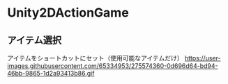 # Unity2DActionGame
## アイテム選択
アイテムをショートカットにセット（使用可能なアイテムだけ）
https://user-images.githubusercontent.com/65334953/275574360-0d696d64-bd94-46bb-9865-1d2a93413b86.gif
